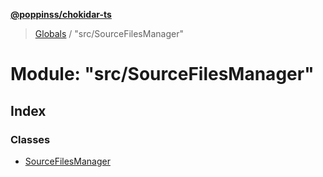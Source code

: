 **[@poppinss/chokidar-ts](../README.md)**

> [Globals](../README.md) / "src/SourceFilesManager"

# Module: "src/SourceFilesManager"

## Index

### Classes

* [SourceFilesManager](../classes/_src_sourcefilesmanager_.sourcefilesmanager.md)
